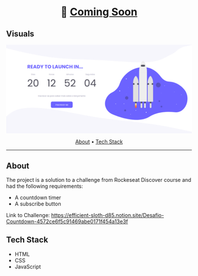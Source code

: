 <h1 align="center">
  🚀  <a href="#"> Coming Soon </a>
</h1>

## Visuals

<p align="center" style="display: flex; align-items: flex-start; justify-content: center;">
  <img alt="Aplication screenshot" src=".github/desktop.png">

</p>
<!-- <p align="center">

   <img alt="License" src="https://img.shields.io/badge/license-MIT-brightgreen">
   <a href="https://github.com/tgmarinho/README-ecoleta/stargazers">
    <img alt="Stargazers" src="https://img.shields.io/github/stars/tgmarinho/README-ecoleta?style=social">
  </a>
</p> -->

<p align="center">
 <a href="#about">About</a> •
 <a href="#tech-stack">Tech Stack</a> 
 <!-- <a href="#user-content-license">License</a> -->

</p>

---

## About

The project is a solution to a challenge from Rockeseat Discover course and had the following requirements:

  <ul>
    <li>A countdown timer</li>
    <li>A subscribe button</li>
  </ul>

Link to Challenge: https://efficient-sloth-d85.notion.site/Desafio-Countdown-4572ce6f5c91469abe0171f454a13e3f

## Tech Stack

- HTML
- CSS
- JavaScript
<!-- --- -->

<!-- ## License

This project is under the license [MIT](./LICENSE).

Made with love by Thiago Marinho 👋🏽 [Get in Touch!](Https://www.linkedin.com/in/tgmarinho/) -->
